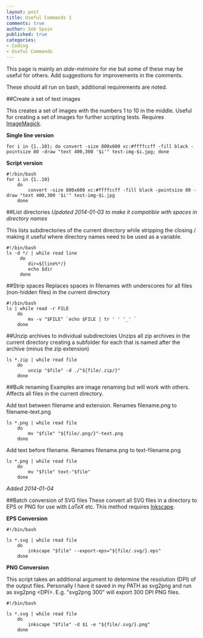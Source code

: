 ```yaml
---
layout: post
title: Useful Commands 1
comments: true
author: Seb Spain
published: true
categories:
- Coding
- Useful Commands
---
```


This page is mainly an *aide-mémoire* for me but some of these may be useful for others. Add suggestions for improvements in the comments.

These should all run on bash, additional requirements are noted.

##Create a set of test images

This creates a set of images with the numbers 1 to 10 in the middle. Useful for creating a set of images for further scripting tests. Requires [ImageMagick](http://www.imagemagick.org/).

**Single line version**

```{sh}
for i in {1..10}; do convert -size 800x600 xc:#ffffccff -fill black -pointsize 80 -draw "text 400,300 '$i'" test-img-$i.jpg; done
```
**Script version**

```{sh}
#!/bin/bash
for i in {1..10}
	do
		convert -size 800x600 xc:#ffffccff -fill black -pointsize 80 -draw "text 400,300 '$i'" test-img-$i.jpg
	done
```

##List directories
*Updated 2014-01-03 to make it compatible with spaces in directory names*

This lists subdirectories of the current directory while stripping the closing / making it useful where directory names need to be used as a variable.

```{sh}
#!/bin/bash
ls -d */ | while read line
	 do
	 	dir=${line%*/}
	 	echo $dir
	 done
```

##Strip spaces
Replaces spaces in filenames with underscores for all files (non-hidden files) in the current directory

```{sh}
#!/bin/bash
ls | while read -r FILE
	do
		mv -v "$FILE" `echo $FILE | tr ' ' '_' `
	done
```

##Unzip archives to individual subdirectoies
Unzips all zip archives in the current directory creating a subfolder for each that is named after the archive (minus the zip extension)

```{sh}
ls *.zip | while read file
	do
		unzip "$file" -d ./"${file/.zip/}"
	done
```

##Bulk renaming
Examples are image renaming but will work with others. Affects all files in the current directory.

Add text between filename and extension. Renames filename.png to filename-text.png

```{sh}
ls *.png | while read file
	do
		mv "$file" "${file/.png/}"-text.png
	done
```

Add text before filename. Renames filename.png to text-filename.png

```{sh}
ls *.png | while read file
	do
		mv "$file" text-"$file"
	done
```

*Added 2014-01-04*

##Batch conversion of SVG files
These convert all SVG files in a directory to EPS or PNG for use with $LaTeX$ etc. This method requires [Inkscape](http://www.inkscape.org).

**EPS Conversion**

```{sh}
#!/bin/bash

ls *.svg | while read file
	do
		inkscape "$file" --export-eps="${file/.svg/}.eps"
	done
```

**PNG Conversion**

This script takes an additional argument to determine the resolution (DPI) of the output files. Personally I have it saved in my PATH as svg2png and run as svg2png \<DPI\>. E.g. "svg2png 300" will export 300 DPI PNG files.

```{sh}
#!/bin/bash

ls *.svg | while read file
	do
		inkscape "$file" -d $1 -e "${file/.svg/}.png"
	done
```
